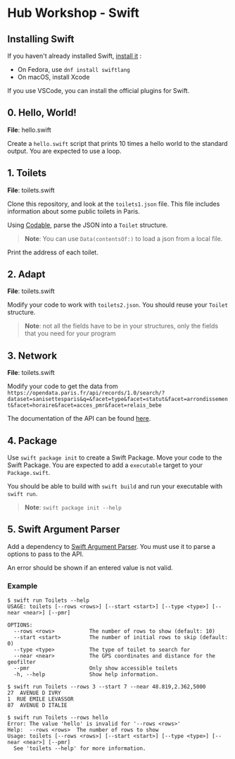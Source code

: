 # Hub Workshop - Swift

## Installing Swift

If you haven't already installed Swift, [install it](https://www.swift.org/download/) :

- On Fedora, use `dnf install swiftlang`
- On macOS, install Xcode

If you use VSCode, you can install the official plugins for Swift.

## 0. Hello, World!

**File**: hello.swift

Create a `hello.swift` script that prints 10 times a hello world to the standard output. You are expected to use a loop.

## 1. Toilets

**File**: toilets.swift

Clone this repository, and look at the `toilets1.json` file. This file includes information about some public toilets in Paris.

Using [Codable](https://www.hackingwithswift.com/articles/119/codable-cheat-sheet), parse the JSON into a `Toilet` structure.

> **Note**: You can use `Data(contentsOf:)` to load a json from a local file.

Print the address of each toilet.

## 2. Adapt

**File**: toilets.swift

Modify your code to work with `toilets2.json`. You should reuse your `Toilet` structure.

> **Note**: not all the fields have to be in your structures, only the fields that you need for your program

## 3. Network

**File**: toilets.swift

Modify your code to get the data from `https://opendata.paris.fr/api/records/1.0/search/?dataset=sanisettesparis&q=&facet=type&facet=statut&facet=arrondissement&facet=horaire&facet=acces_pmr&facet=relais_bebe`

The documentation of the API can be found [here](https://opendata.paris.fr/explore/dataset/sanisettesparis/information/?disjunctive.type&disjunctive.statut&disjunctive.arrondissement&disjunctive.horaire&disjunctive.acces_pmr&disjunctive.relais_bebe).

## 4. Package

Use `swift package init` to create a Swift Package. Move your code to the Swift Package. You are expected to add a `executable` target to your `Package.swift`.

You should be able to build with `swift build` and run your executable with `swift run`.

> **Note**: `swift package init --help`

## 5. Swift Argument Parser

Add a dependency to [Swift Argument Parser](https://github.com/apple/swift-argument-parser). You must use it to parse a options to pass to the API.

An error should be shown if an entered value is not valid.

### Example

```
$ swift run Toilets --help
USAGE: toilets [--rows <rows>] [--start <start>] [--type <type>] [--near <near>] [--pmr]

OPTIONS:
  --rows <rows>           The number of rows to show (default: 10)
  --start <start>         The number of initial rows to skip (default: 0)
  --type <type>           The type of toilet to search for
  --near <near>           The GPS coordinates and distance for the geofilter
  --pmr                   Only show accessible toilets
  -h, --help              Show help information.
  
$ swift run Toilets --rows 3 --start 7 --near 48.819,2.362,5000
27  AVENUE D IVRY
1  RUE EMILE LEVASSOR
87  AVENUE D ITALIE

$ swift run Toilets --rows hello
Error: The value 'hello' is invalid for '--rows <rows>'
Help:  --rows <rows>  The number of rows to show
Usage: toilets [--rows <rows>] [--start <start>] [--type <type>] [--near <near>] [--pmr]
  See 'toilets --help' for more information.

```

